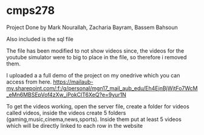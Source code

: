 # cmps278

Project Done by Mark Nourallah, Zacharia Bayram, Bassem Bahsoun

Also included is the sql file

The file has been modified to not show videos since, the videos for the youtube simulator were to big to place in the file, so therefore i removed them.

I uploaded a a full demo of the project on my onedrive which you can access from here.
https://mailaub-my.sharepoint.com/:f:/g/personal/mgn17_mail_aub_edu/Eh4EjnBjWjtFo7WcM_eMn6MBSEpVof4zXw_iPokClT6XeQ?e=9yur1N


To get the videos working, open the server file, create a folder for videos called videos, inside the videos create 5 folders (gaming,music,cinema,news,sports). Inside them put at least 5 videos which will be directly linked to each row in the website
